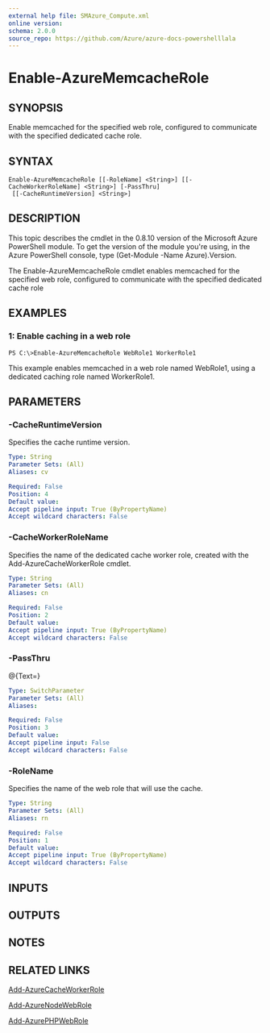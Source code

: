 ```yaml
---
external help file: SMAzure_Compute.xml
online version: 
schema: 2.0.0
source_repo: https://github.com/Azure/azure-docs-powershelllala
---
```


# Enable-AzureMemcacheRole
## SYNOPSIS
Enable memcached for the specified web role, configured to communicate with the specified dedicated cache role.

## SYNTAX

```
Enable-AzureMemcacheRole [[-RoleName] <String>] [[-CacheWorkerRoleName] <String>] [-PassThru]
 [[-CacheRuntimeVersion] <String>]
```

## DESCRIPTION
This topic describes the cmdlet in the 0.8.10 version of the Microsoft Azure PowerShell module.
To get the version of the module you're using, in the Azure PowerShell console, type (Get-Module -Name Azure).Version.

The Enable-AzureMemcacheRole cmdlet enables memcached for the specified web role, configured to communicate with the specified dedicated cache role

## EXAMPLES

### 1: Enable caching in a web role
```
PS C:\>Enable-AzureMemcacheRole WebRole1 WorkerRole1
```

This example enables memcached in a web role named WebRole1, using a dedicated caching role named WorkerRole1.

## PARAMETERS

### -CacheRuntimeVersion
Specifies the cache runtime version.

```yaml
Type: String
Parameter Sets: (All)
Aliases: cv

Required: False
Position: 4
Default value: 
Accept pipeline input: True (ByPropertyName)
Accept wildcard characters: False
```

### -CacheWorkerRoleName
Specifies the name of the dedicated cache worker role, created with the Add-AzureCacheWorkerRole cmdlet.

```yaml
Type: String
Parameter Sets: (All)
Aliases: cn

Required: False
Position: 2
Default value: 
Accept pipeline input: True (ByPropertyName)
Accept wildcard characters: False
```

### -PassThru
@{Text=}

```yaml
Type: SwitchParameter
Parameter Sets: (All)
Aliases: 

Required: False
Position: 3
Default value: 
Accept pipeline input: False
Accept wildcard characters: False
```

### -RoleName
Specifies the name of the web role that will use the cache.

```yaml
Type: String
Parameter Sets: (All)
Aliases: rn

Required: False
Position: 1
Default value: 
Accept pipeline input: True (ByPropertyName)
Accept wildcard characters: False
```

## INPUTS

## OUTPUTS

## NOTES

## RELATED LINKS

[Add-AzureCacheWorkerRole](f82034ef-883e-456e-8b8a-3502f8a56b85)

[Add-AzureNodeWebRole](72be1e83-84e2-49fc-aa52-b3d3dd0490a3)

[Add-AzurePHPWebRole](6dd8d854-912d-4281-977c-ff3ec15ccf51)

